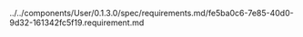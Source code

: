../../components/User/0.1.3.0/spec/requirements.md/fe5ba0c6-7e85-40d0-9d32-161342fc5f19.requirement.md
